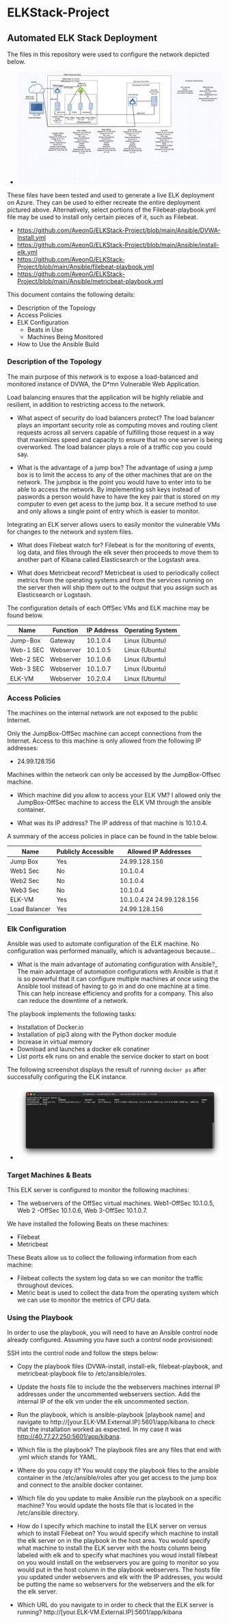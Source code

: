 # ELKStack-Project

## Automated ELK Stack Deployment

The files in this repository were used to configure the network depicted below.

- ![Network-Topolgy](https://github.com/AveonG/ELKStack-Project/blob/main/Diagrams/Network-Topology-OffSec_Diagram.png)

These files have been tested and used to generate a live ELK deployment on Azure. They can be used to either recreate the entire deployment pictured above. Alternatively, select portions of the Filebeat-playbook.yml file may be used to install only certain pieces of it, such as Filebeat.

  - https://github.com/AveonG/ELKStack-Project/blob/main/Ansible/DVWA-Install.yml  
  - https://github.com/AveonG/ELKStack-Project/blob/main/Ansible/install-elk.yml
  - https://github.com/AveonG/ELKStack-Project/blob/main/Ansible/filebeat-playbook.yml
  - https://github.com/AveonG/ELKStack-Project/blob/main/Ansible/metricbeat-playbook.yml

This document contains the following details:
- Description of the Topology
- Access Policies
- ELK Configuration
  - Beats in Use
  - Machines Being Monitored
- How to Use the Ansible Build


### Description of the Topology

The main purpose of this network is to expose a load-balanced and monitored instance of DVWA, the D*mn Vulnerable Web Application.

Load balancing ensures that the application will be highly reliable and resilient, in addition to restricting access to the network.
- What aspect of security do load balancers protect? 
The load balancer plays an important security role as computing moves and routing client requests across all servers capable of fulfilling those request in a way that maximizes speed and capacity to ensure that no one server is being overworked. The load balancer plays a role of a traffic cop you could say.

- What is the advantage of a jump box?
The advantage of using a jump box is to limit the access to any of the other machines that are on the network. The jumpbox is the point you would have to enter into to be able to access the network. By implementing ssh keys instead of paswords a person would have to have the key pair that is stored on my computer to even get acess to the jump box. It a secure method to use and only allows a single point of entry which is easier to monitor.

Integrating an ELK server allows users to easily monitor the vulnerable VMs for changes to the network and system files.
- What does Filebeat watch for?
Filebeat is for the monitoring of events, log data, and files through the elk sever then proceeds to move them to another part of Kibana called Elasticsearch or the Logstash area.

- What does Metricbeat record?
Metricbeat is used to periodically collect metrics from the operating systems and from the services running on the server then will ship them out to the output that you assign such as Elasticsearch or Logstash.

The configuration details of each OffSec VMs and ELK machine may be found below.

| Name     | Function | IP Address | Operating System |
|----------|----------|------------|------------------|
| Jump-Box | Gateway  | 10.1.0.4   | Linux (Ubuntu)   |
| Web-1 SEC| Webserver| 10.1.0.5   | Linux (Ubuntu)   |
| Web-2 SEC| Webserver| 10.1.0.6   | Linux (Ubuntu)   |
| Web-3 SEC| Webserver| 10.1.0.7   | Linux (Ubuntu)   |
| ELK-VM   | Webserver| 10.2.0.4   | Linux (Ubuntu)   | 

### Access Policies

The machines on the internal network are not exposed to the public Internet. 

Only the JumpBox-OffSec machine can accept connections from the Internet. Access to this machine is only allowed from the following IP addresses:
- 24.99.128.156

Machines within the network can only be accessed by the JumpBox-Offsec machine.

- Which machine did you allow to access your ELK VM?
I allowed only the JumpBox-OffSec machine to access the ELK VM through the ansible container.

- What was its IP address?
The IP address of that machine is 10.1.0.4.

A summary of the access policies in place can be found in the table below.

| Name          | Publicly Accessible | Allowed IP Addresses       |
|---------------|---------------------|----------------------------|
| Jump Box      | Yes                 | 24.99.128.156              |
| Web1 Sec      | No                  | 10.1.0.4                   |
| Web2 Sec      | No                  | 10.1.0.4                   |
| Web3 Sec      | No                  | 10.1.0.4                   |
| ELK-VM        | Yes                 |  10.1.0.4 24 24.99.128.156 |
| Load Balancer | Yes                 | 24.99.128.156              |

### Elk Configuration

Ansible was used to automate configuration of the ELK machine. No configuration was performed manually, which is advantageous because...
- What is the main advantage of automating configuration with Ansible?_
The main advantage of automation configurations with Ansible is that it is so powerful that it can configure multiple machines at once using the Ansible tool instead of having to go in and do one machine at a time. This can help increase efficiency and profits for a company. This also can reduce the downtime of a network.

The playbook implements the following tasks:
- Installation of Docker.io
- Installation of pip3 along with the Python docker module
- Increase in virtual memory
- Download and launches a docker elk conatiner
- List ports elk runs on and enable the service docker to start on boot

The following screenshot displays the result of running `docker ps` after successfully configuring the ELK instance.

- ![Docker-PS](https://github.com/AveonG/ELKStack-Project/blob/main/Images/sebp:elk%20screenshoot.png)

### Target Machines & Beats
This ELK server is configured to monitor the following machines:
- The webservers of the OffSec virtual machines. Web1-OffSec 10.1.0.5, Web 2 -OffSec 10.1.0.6, Web 3-OffSec 10.1.0.7.

We have installed the following Beats on these machines:
- Filebeat
- Metricbeat

These Beats allow us to collect the following information from each machine:
- Filebeat collects the system log data so we can monitor the traffic throughout devices.
- Metric beat is used to collect the data from the operating system which we can use to monitor the metrics of CPU data.

### Using the Playbook
In order to use the playbook, you will need to have an Ansible control node already configured. Assuming you have such a control node provisioned: 

SSH into the control node and follow the steps below:
- Copy the playbook files (DVWA-install, install-elk, filebeat-playbook, and metricbeat-playbook file to /etc/ansible/roles.
- Update the hosts file to include the the webservers machines internal IP addresses under the uncommented webservers section. Add the internal IP of the elk vm under the elk uncommented section.
- Run the playbook, which is ansible-playbook [playbook name] and navigate to http://[your.ELK-VM.External.IP]:5601/app/kibana to check that the installation worked as expected. In my case it was http://40.77.27.250:5601/app/kibana.

- Which file is the playbook?
The playbook files are any files that end with .yml which stands for YAML.

-  Where do you copy it?
You would copy the playbook files to the ansible container in the /etc/ansible/roles after you get access to the jump box and connect to the ansible docker container.

- Which file do you update to make Ansible run the playbook on a specific machine?
You would update the hosts file that is located in the /etc/ansible directory.

-  How do I specify which machine to install the ELK server on versus which to install Filebeat on?
You would specify which machine to install the elk server on in the playbook in the host area. You would specify what machine to install the ELK server with the hosts column being labeled with elk and to specify what machines you woud install filebeat on you would install on the webservers you are going to monitor so you would put in the host column in the playbook webservers. The hosts file you updated under webservers and elk with the IP addresses, you would be putting the name so webservers for the webservers and the elk for the elk server.

- Which URL do you navigate to in order to check that the ELK server is running?
http://[your.ELK-VM.External.IP]:5601/app/kibana
